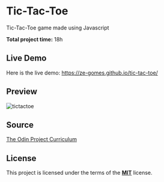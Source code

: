 
 # Tic-Tac-Toe

Tic-Tac-Toe game made using Javascript

**Total project time:** 18h

## Live Demo
Here is the live demo: https://ze-gomes.github.io/tic-tac-toe/
## Preview
![tictactoe](https://i.imgur.com/JdBVBoI.jpg)

## Source

[The Odin Project Curriculum](https://www.theodinproject.com/courses/javascript/lessons/tic-tac-toe-javascript)

## License
This project is licensed under the terms of the **[MIT](https://choosealicense.com/licenses/mit/)**  license. 

